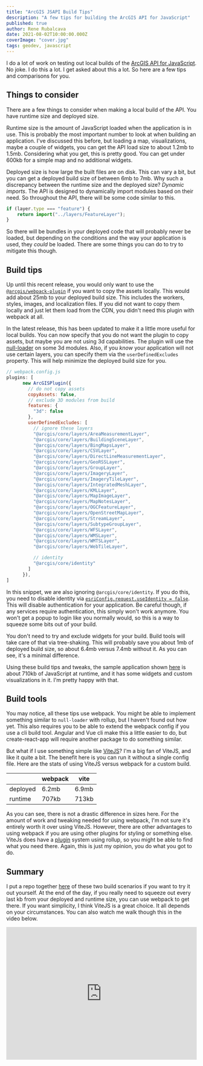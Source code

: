```yaml
---
title: "ArcGIS JSAPI Build Tips"
description: "A few tips for building the ArcGIS API for JavaScript"
published: true
author: Rene Rubalcava
date: 2021-08-02T10:00:00.000Z
coverImage: "cover.jpg"
tags: geodev, javascript
---
```


I do a lot of work on testing out local builds of the [ArcGIS API for JavaScript](https://developers.arcgis.com/javascript/latest/). No joke. I do this a lot. I get asked about this a lot. So here are a few tips and comparisons for you.

## Things to consider

There are a few things to consider when making a local build of the API. You have runtime size and deployed size.

Runtime size is the amount of JavaScript loaded when the application is in use. This is probably the most important number to look at when building an application. I've discussed this before, but loading a map, visualizations, maybe a couple of widgets, you can get the API load size to about 1.2mb to 1.5mb. Considering what you get, this is pretty good. You can get under 600kb for a simple map and no additional widgets.

Deployed size is how large the built files are on disk. This can vary a bit, but you can get a deployed build size of between 6mb to 7mb. Why such a discrepancy between the runtime size and the deployed size? _Dynamic imports_. The API is designed to dynamically import modules based on their need. So throughout the API, there will be some code similar to this.

```js
if (layer.type === "feature") {
    return import("../layers/FeatureLayer");
}
```

So there will be bundles in your deployed code that will probably never be loaded, but depending on the conditions and the way your application is used, they _could_ be loaded. There are some things you can do to try to mitigate this though.

## Build tips

Up until this recent release, you would only want to use the [`@arcgis/webpack-plugin`](https://github.com/Esri/arcgis-webpack-plugin) if you want to copy the assets locally. This would add about 25mb to your deployed build size. This includes the workers, styles, images, and localization files. If you did not want to copy them locally and just let them load from the CDN, you didn't need this plugin with webpack at all.

In the latest release, this has been updated to make it a little more useful for local builds. You can now specify that you do not want the plugin to copy assets, but maybe you are not using 3d capabilities. The plugin will use the [null-loader](https://webpack.js.org/loaders/null-loader/) on some 3d modules. Also, if you _know_ your application will not use certain layers, you can specify them via the `userDefinedExcludes` property. This will help minimize the deployed build size for you.

```js
// webpack.config.js
plugins: [
      new ArcGISPlugin({
        // do not copy assets
        copyAssets: false,
        // exclude 3D modules from build
        features: {
          "3d": false
        },
        userDefinedExcludes: [
          // ignore these layers
          "@arcgis/core/layers/AreaMeasurementLayer",
          "@arcgis/core/layers/BuildingSceneLayer",
          "@arcgis/core/layers/BingMapsLayer",
          "@arcgis/core/layers/CSVLayer",
          "@arcgis/core/layers/DirectLineMeasurementLayer",
          "@arcgis/core/layers/GeoRSSLayer",
          "@arcgis/core/layers/GroupLayer",
          "@arcgis/core/layers/ImageryLayer",
          "@arcgis/core/layers/ImageryTileLayer",
          "@arcgis/core/layers/IntegratedMeshLayer",
          "@arcgis/core/layers/KMLLayer",
          "@arcgis/core/layers/MapImageLayer",
          "@arcgis/core/layers/MapNotesLayer",
          "@arcgis/core/layers/OGCFeatureLayer",
          "@arcgis/core/layers/OpenStreetMapLayer",
          "@arcgis/core/layers/StreamLayer",
          "@arcgis/core/layers/SubtypeGroupLayer",
          "@arcgis/core/layers/WFSLayer",
          "@arcgis/core/layers/WMSLayer",
          "@arcgis/core/layers/WMTSLayer",
          "@arcgis/core/layers/WebTileLayer",

          // identity
          "@arcgis/core/identity"
        ]
      }),
]
```

In this snippet, we are also ignoring `@arcgis/core/identity`. If you do this, you need to disable identity via [`esriConfig.request.useIdentity = false`](https://developers.arcgis.com/javascript/latest/api-reference/esri-config.html#request). This will disable authentication for your application. Be careful though, if any services require authentication, this simply won't work anymore. You won't get a popup to login like you normally would, so this is a way to squeeze some bits out of your build.

You don't need to try and exclude widgets for your build. Build tools will take care of that via tree-shaking. This will probably save you about 1mb of deployed build size, so about 6.4mb versus 7.4mb without it. As you can see, it's a minimal difference.

Using these build tips and tweaks, the sample application shown [here](https://github.com/Esri/jsapi-resources/tree/master/esm-samples/webpack) is about 710kb  of JavaScript at runtime, and it has some widgets and custom visualizations in it. I'm pretty happy with that.

## Build tools

You may notice, all these tips use webpack. You might be able to implement something similar to `null-loader` with rollup, but I haven't found out how yet. This also requires you to be able to extend the webpack config if you use a cli build tool. Angular and Vue cli make this a little easier to do, but create-react-app will require another package to do something similar.

But what if I use something simple like [ViteJS](https://vitejs.dev/)? I'm a big fan of ViteJS, and like it quite a bit. The benefit here is you can run it without a single config file. Here are the stats of using ViteJS versus webpack for a custom build.

| | webpack | vite |
--- | --- | ---
|deployed|6.2mb|6.9mb|
|runtime|707kb|713kb|

As you can see, there is not a drastic difference in sizes here. For the amount of work and tweaking needed for using webpack, I'm not sure it's entirely worth it over using ViteJS. However, there are other advantages to using webpack if you are using other plugins for styling or something else. ViteJs does have a [plugin](https://vitejs.dev/plugins/) system using rollup, so you might be able to find what you need there. Again, this is just my opinion, you do what you got to do.

## Summary

I put a repo together [here](https://github.com/odoe/arcgis-js-build-experiments) of these two build scenarios if you want to try it out yourself. At the end of the day, if you really need to squeeze out every last kb from your deployed and runtime size, you can use webpack to get there. If you want simplicity, I think ViteJS is a great choice. It all depends on your circumstances. You can also watch me walk though this in the video below.

<iframe width="100%" height="350" src="https://www.youtube.com/embed/VmzjaGfBRyo" title="YouTube video player" frameborder="0" allow="accelerometer; autoplay; clipboard-write; encrypted-media; gyroscope; picture-in-picture" allowfullscreen></iframe>

